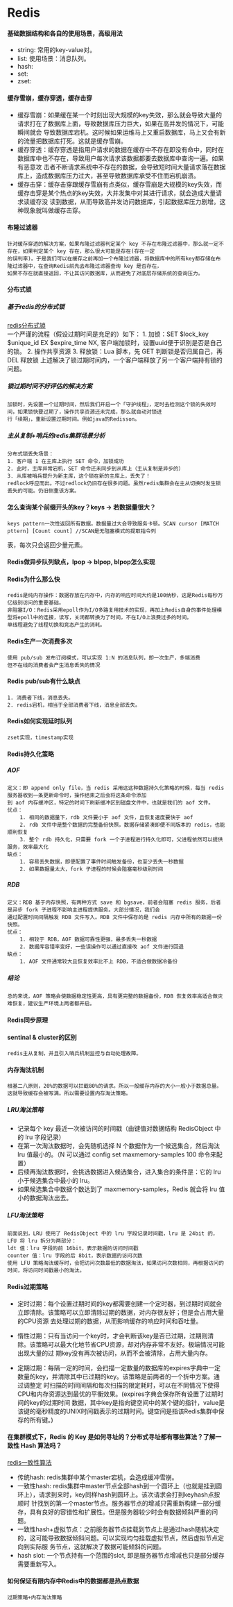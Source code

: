 # Redis

#### 基础数据结构和各自的使用场景，高级用法
- string: 常用的key-value对。
- list: 使用场景：消息队列。
- hash: 
- set:
- zset:
#### 缓存雪崩，缓存穿透，缓存击穿
- 缓存雪崩：如果缓在某一个时刻出现大规模的key失效，那么就会导致大量的请求打在了数据库上面，导致数据库压力巨大，如果在高并发的情况下，可能瞬间就会
  导致数据库宕机。这时候如果运维马上又重启数据库，马上又会有新的流量把数据库打死。这就是缓存雪崩。  
- 缓存穿透：缓存穿透是指用户请求的数据在缓存中不存在即没有命中，同时在数据库中也不存在，导致用户每次请求该数据都要去数据库中查询一遍。如果有恶意攻
  击者不断请求系统中不存在的数据，会导致短时间大量请求落在数据库上，造成数据库压力过大，甚至导致数据库承受不住而宕机崩溃。
- 缓存击穿：缓存击穿跟缓存雪崩有点类似，缓存雪崩是大规模的key失效，而缓存击穿是某个热点的key失效，大并发集中对其进行请求，就会造成大量请求读缓存没
  读到数据，从而导致高并发访问数据库，引起数据库压力剧增。这种现象就叫做缓存击穿。  
#### 布隆过滤器
    针对缓存穿透的解决方案，如果布隆过滤器判定某个 key 不存在布隆过滤器中，那么就一定不存在，如果判定某个 key 存在，那么很大可能是存在(存在一定
    的误判率)。于是我们可以在缓存之前再加一个布隆过滤器，将数据库中的所有key都存储在布隆过滤器中，在查询Redis前先去布隆过滤器查询 key 是否存在，
    如果不存在就直接返回，不让其访问数据库，从而避免了对底层存储系统的查询压力。
#### 分布式锁
##### 基于redis的分布式锁
[redis分布式锁](http://kaito-kidd.com/2021/06/08/is-redis-distributed-lock-really-safe/)  
    一个严谨的流程（假设过期时间是充足的）如下：
    1. 加锁：SET $lock_key $unique_id EX $expire_time NX, 客户端加锁时，设置uuid便于识别是否是自己的锁。
    2. 操作共享资源
    3. 释放锁：Lua 脚本，先 GET 判断锁是否归属自己，再 DEL 释放锁
    上述解决了锁过期时间内，一个客户端释放了另一个客户端持有锁的问题。  
##### 锁过期时间不好评估的解决方案
    加锁时，先设置一个过期时间，然后我们开启一个「守护线程」，定时去检测这个锁的失效时间，如果锁快要过期了，操作共享资源还未完成，那么就自动对锁进
    行「续期」，重新设置过期时间。例如java的Redisson。
##### 主从复制+哨兵的redis集群场景分析
    分布式锁丢失场景：
    1. 客户端 1 在主库上执行 SET 命令，加锁成功
    2. 此时，主库异常宕机，SET 命令还未同步到从库上（主从复制是异步的）
    3. 从库被哨兵提升为新主库，这个锁在新的主库上，丢失了！
    redlock呼应而出。不过redlock仍旧存在很多问题。虽然redis集群会在主从切换时发生锁丢失的可能。仍旧侧重该方案。
#### 怎么查询某个前缀开头的key？keys -> 若数据量很大？
    keys pattern一次性返回所有数据。数据量过大会导致服务卡顿。SCAN cursor [MATCH pttern] [Count count] //SCAN是无阻塞模式的提取指令列
表，每次只会返回少量元素。
#### Redis做异步队列缺点，lpop -> blpop, blpop怎么实现

#### Redis为什么那么快
    redis是纯内存操作：数据存放在内存中，内存的响应时间大约是100纳秒，这是Redis每秒万亿级别访问的重要基础。
    非阻塞I/O：Redis采用epoll作为I/O多路复用技术的实现，再加上Redis自身的事件处理模型将epoll中的连接，读写，关闭都转换为了时间，不在I/O上浪费过多的时间。
    单线程避免了线程切换和竞态产生的消耗。
#### Redis生产一次消费多次
    使用 pub/sub 发布订阅模式，可以实现 1:N 的消息队列，即一次生产，多端消费
    但不在线的消费者会产生消息丢失的情况
#### Redis pub/sub有什么缺点
    1. 消费者下线，消息丢失。
    2. redis宕机，相当于全部消费者下线，消息全部丢失。
    
#### Redis如何实现延时队列
    zset实现，timestamp实现

#### Redis持久化策略
##### AOF 
    定义：即 append only file，当 redis 采用这这种数据持久化策略的时候，每当 redis 服务器收到一条更新命令时，操作结束之后会将这条命令添加
    到 aof 内存缓冲区，特定的时间下刷新缓冲区到磁盘文件中，也就是我们的 aof 文件。
    优点：
        1. 相同的数据量下，rdb 文件要小于 aof 文件，且恢复速度要快于 aof
        2. rdb 文件中是整个数据的完整备份快照，数据存储紧凑即便不同版本的 redis，也能顺利恢复
        3. 整个 rdb 持久化，只需要 fork 一个子进程进行持久化即可，父进程依然可以提供服务，效率最大化
    缺点：
        1. 容易丢失数据，即便配置了事件时间触发备份，也至少丢失一秒数据
        2. 如果数据量太大，fork 子进程的时候会阻塞毫秒级别时间
    
##### RDB
    定义：RDB 基于内存快照，有两种方式 save 和 bgsave，前者会阻塞 redis 服务，后者是异步 fork 子进程不影响主进程提供服务。大部分情况，我们会
    通过配置时间间隔触发 RDB 文件写入。RDB 文件中保存的是 redis 内存中所有的数据一份快照。
    优点：
        1. 相较于 RDB，AOF 数据可靠性更强，最多丢失一秒数据
        2. 数据库容错率变好，一些误操作可以通过直接改 aof 文件进行回退
    缺点：
        1. AOF 文件通常较大且恢复效率比不上 RDB，不适合做数据冷备份
##### 结论
    总的来说，AOF 策略会使数据稳定性更高，具有更完整的数据备份，RDB 恢复效率高适合做灾难恢复，建议生产环境上两者都开启。
#### Redis同步原理

#### sentinal & cluster的区别
    redis主从复制，并且引入哨兵机制监控与自动处理故障。

#### 内存淘汰机制
    根基二八原则，20%的数据可以拦截80%的请求。所以一般缓存内存的大小一般小于数据总量。这就导致缓存会被写满。所以需要设置内存淘汰策略。
##### LRU淘汰策略
- 记录每个 key 最近一次被访问的时间戳（由键值对数据结构 RedisObject 中的 lru 字段记录）
- 在第一次淘汰数据时，会先随机选择 N 个数据作为一个候选集合，然后淘汰 lru 值最小的。（N 可以通过 config set maxmemory-samples 100 命令来配置）
- 后续再淘汰数据时，会挑选数据进入候选集合，进入集合的条件是：它的 lru 小于候选集合中最小的 lru。
- 如果候选集合中数据个数达到了 maxmemory-samples，Redis 就会将 lru 值小的数据淘汰出去。
##### LFU淘汰策略
    前面说到，LRU 使用了 RedisObject 中的 lru 字段记录时间戳，lru 是 24bit 的，LFU 将 lru 拆分为两部分：
    ldt 值：lru 字段的前 16bit，表示数据的访问时间戳
    counter 值：lru 字段的后 8bit，表示数据的访问次数
    使用 LFU 策略淘汰缓存时，会把访问次数最低的数据淘汰，如果访问次数相同，再根据访问的时间，将访问时间戳最小的淘汰。
#### Redis过期策略
- 定时过期：每个设置过期时间的key都需要创建一个定时器，到过期时间就会立即清除。该策略可以立即清除过期的数据，对内存很友好；但是会占用大量的CPU资源
  去处理过期的数据，从而影响缓存的响应时间和吞吐量。

- 惰性过期：只有当访问一个key时，才会判断该key是否已过期，过期则清除。该策略可以最大化地节省CPU资源，却对内存非常不友好。极端情况可能出现大量的过
  期key没有再次被访问，从而不会被清除，占用大量内存。

- 定期过期：每隔一定的时间，会扫描一定数量的数据库的expires字典中一定数量的key，并清除其中已过期的key。该策略是前两者的一个折中方案。通过调整定
  时扫描的时间间隔和每次扫描的限定耗时，可以在不同情况下使得CPU和内存资源达到最优的平衡效果。(expires字典会保存所有设置了过期时间的key的过期时间
  数据，其中key是指向键空间中的某个键的指针，value是该键的毫秒精度的UNIX时间戳表示的过期时间。键空间是指该Redis集群中保存的所有键。)
#### 在集群模式下，Redis 的 Key 是如何寻址的？分布式寻址都有哪些算法？了解一致性 Hash 算法吗？
[redis一致性算法](https://blog.csdn.net/qq_21125183/article/details/90019034?spm=1001.2101.3001.6650.6&utm_medium=distribute.pc_relevant.none-task-blog-2%7Edefault%7EOPENSEARCH%7Edefault-6.highlightwordscore&depth_1-utm_source=distribute.pc_relevant.none-task-blog-2%7Edefault%7EOPENSEARCH%7Edefault-6.highlightwordscore)
- 传统hash: redis集群中某个master宕机，会造成缓冲雪崩。
- 一致性hash: redis集群中master节点全部hash到一个圆环上（也就是挂到圆环上），请求到来时，key同样hash到圆环上。该次请求会打到keyhash点按顺时
  针找到的第一个master节点。服务器节点的增减只需重新构建一部分缓存，具有良好的容错性和扩展性。但是服务器较少时会有数据倾斜严重的问题。
- 一致性hash+虚拟节点：之前服务器节点挂载到节点上是通过hash随机决定的，这可能导致数据倾斜问题。可以实现均匀挂载虚拟节点，然后虚拟节点定向到实际服
  务节点，这就解决了数据可能倾斜的问题。
- hash slot: 一个节点持有一个范围的slot, 即是服务器节点增减也只是部分缓存需要重新写入。
#### 如何保证有限内存中Redis中的数据都是热点数据
    过期策略+内存淘汰策略